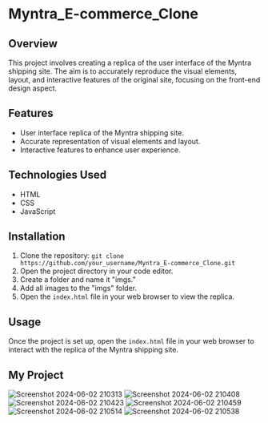 # Myntra_E-commerce_Clone

## Overview
This project involves creating a replica of the user interface of the Myntra shipping site. The aim is to accurately reproduce the visual elements, layout, and interactive features of the original site, focusing on the front-end design aspect.

## Features
- User interface replica of the Myntra shipping site.
- Accurate representation of visual elements and layout.
- Interactive features to enhance user experience.

## Technologies Used
- HTML
- CSS
- JavaScript

## Installation
1. Clone the repository: `git clone https://github.com/your_username/Myntra_E-commerce_Clone.git`
2. Open the project directory in your code editor.
3. Create a folder and name it "imgs."
4. Add all images to the "imgs" folder.
5. Open the `index.html` file in your web browser to view the replica.

## Usage
Once the project is set up, open the `index.html` file in your web browser to interact with the replica of the Myntra shipping site.

## My Project 

![Screenshot 2024-06-02 210313](https://github.com/Anupam-03/Myntra_E-commerce_Clone/assets/116145439/b410797a-2be1-471b-8d78-741a49169f32)
![Screenshot 2024-06-02 210408](https://github.com/Anupam-03/Myntra_E-commerce_Clone/assets/116145439/cf7c8df3-49a3-4981-afe5-b89ca756db09)
![Screenshot 2024-06-02 210423](https://github.com/Anupam-03/Myntra_E-commerce_Clone/assets/116145439/8537bfda-7612-4aa1-89fd-95dcee06c588)
![Screenshot 2024-06-02 210459](https://github.com/Anupam-03/Myntra_E-commerce_Clone/assets/116145439/926f5787-9dba-4070-8ba3-03623868b9a7)
![Screenshot 2024-06-02 210514](https://github.com/Anupam-03/Myntra_E-commerce_Clone/assets/116145439/6f704e31-4746-4363-bfb4-f82adda6e50c)
![Screenshot 2024-06-02 210538](https://github.com/Anupam-03/Myntra_E-commerce_Clone/assets/116145439/3e284b8d-422d-4236-a1e3-00fadc7d2918)


